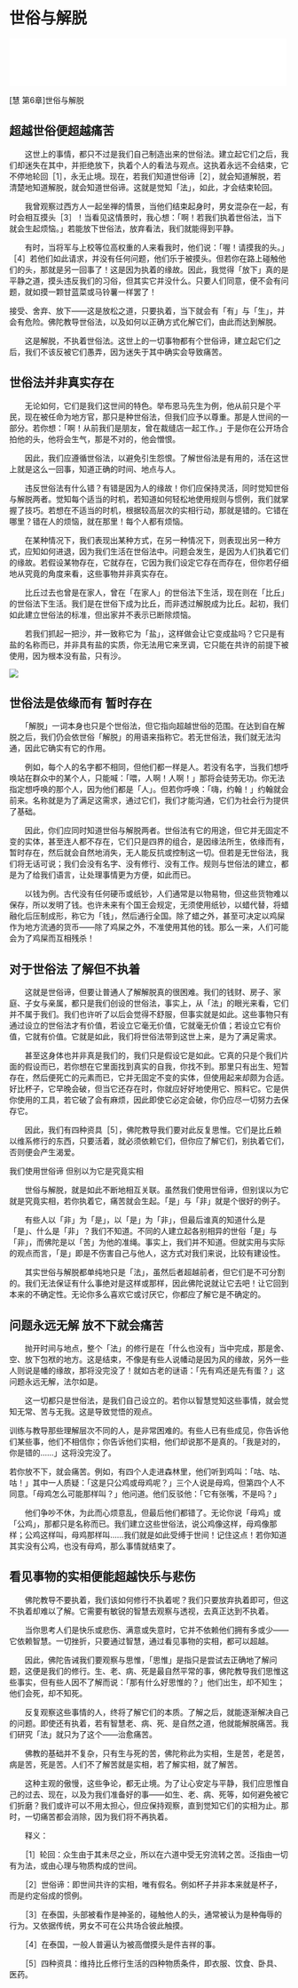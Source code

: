 # 世俗与解脱

<iframe frameborder="0" marginwidth="0" marginheight="0" width=500 height=86 src="./mp3/52-0.mp3"></iframe>

[慧 第6章]世俗与解脱

## 超越世俗便超越痛苦

 

　　这世上的事情，都只不过是我们自己制造出来的世俗法。建立起它们之后，我们却迷失在其中，并拒绝放下，执着个人的看法与观点。这执着永远不会结束，它不停地轮回［1］，永无止境。现在，若我们知道世俗谛［2］，就会知道解脱，若清楚地知道解脱，就会知道世俗谛。这就是觉知「法」，如此，才会结束轮回。

　　我曾观察过西方人一起坐禅的情景，当他们结束起身时，男女混杂在一起，有时会相互摸头［3］！当看见这情景时，我心想：「啊！若我们执着世俗法，当下就会生起烦恼。」若能放下世俗法，放弃看法，我们就能得到平静。

　　有时，当将军与上校等位高权重的人来看我时，他们说：「喔！请摸我的头。」［4］若他们如此请求，并没有任何问题，他们乐于被摸头。但若你在路上碰触他们的头，那就是另一回事了！这是因为执着的缘故。因此，我觉得「放下」真的是平静之道，摸头违反我们的习俗，但其实它并没什么。只要人们同意，便不会有问题，就如摸一颗甘蓝菜或马铃薯一样罢了！

接受、舍弃、放下——这是放松之道，只要执着，当下就会有「有」与「生」，并会有危险。佛陀教导世俗法，以及如何以正确方式化解它们，由此而达到解脱。

　　这是解脱，不执着世俗法。这世上的一切事物都有个世俗谛，建立起它们之后，我们不该反被它们愚弄，因为迷失于其中确实会导致痛苦。

 

## 世俗法并非真实存在

 

　　无论如何，它们是我们这世间的特色。举布恩马先生为例，他从前只是个平民，现在被任命为地方官，那只是种世俗法，但我们应予以尊重。那是人世间的一部分。若你想：「啊！从前我们是朋友，曾在裁缝店一起工作。」于是你在公开场合拍他的头，他将会生气，那是不对的，他会憎恨。

　　因此，我们应遵循世俗法，以避免引生怨恨。了解世俗法是有用的，活在这世上就是这么一回事，知道正确的时间、地点与人。

　　违反世俗法有什么错？有错是因为人的缘故！你们应保持灵活，同时觉知世俗与解脱两者。觉知每个适当的时机，若知道如何轻松地使用规则与惯例，我们就掌握了技巧。若想在不适当的时机，根据较高层次的实相行动，那就是错的。它错在哪里？错在人的烦恼，就在那里！每个人都有烦恼。

　　在某种情况下，我们表现出某种方式，在另一种情况下，则表现出另一种方式，应知如何进退，因为我们生活在世俗法中。问题会发生，是因为人们执着它们的缘故。若假设某物存在，它就存在，它因为我们设定它存在而存在，但你若仔细地从究竟的角度来看，这些事物并非真实存在。

　　比丘过去也曾是在家人，曾在「在家人」的世俗法下生活，现在则在「比丘」的世俗法下生活。我们是在世俗下成为比丘，而非透过解脱成为比丘。起初，我们如此建立世俗法的标准，但出家并不表示已断除烦恼。

　　若我们抓起一把沙，并一致称它为「盐」，这样做会让它变成盐吗？它只是有盐的名称而已，并非具有盐的实质，你无法用它来烹调，它只能在共许的前提下被使用，因为根本没有盐，只有沙。

![](./img/52-0.webp)

 

## 世俗法是依缘而有 暂时存在

 

　　「解脱」一词本身也只是个世俗法，但它指向超越世俗的范围。在达到自在解脱之后，我们仍会依世俗「解脱」的用语来指称它。若无世俗法，我们就无法沟通，因此它确实有它的作用。

　　例如，每个人的名字都不相同，但他们都一样是人。若没有名字，当我们想呼唤站在群众中的某个人，只能喊：「喂，人啊！人啊！」那将会徒劳无功。你无法指定想呼唤的那个人，因为他们都是「人」。但若你呼唤：「嗨，约翰！」约翰就会前来。名称就是为了满足这需求，通过它们，我们才能沟通，它们为社会行为提供了基础。

　　因此，你们应同时知道世俗与解脱两者。世俗法有它的用途，但它并无固定不变的实体，甚至连人都不存在，它们只是四界的组合，是因缘法所生，依缘而有，暂时存在，然后就会自然地消失，无人能反抗或控制这一切。但若是无世俗法，我们将无话可说；我们会没有名字、没有修行、没有工作。规则与世俗法的建立，都是为了给我们语言，让处理事情更为方便，如此而已。

　　以钱为例。古代没有任何硬币或纸钞，人们通常是以物易物，但这些货物难以保存，所以发明了钱。也许未来有个国王会规定，无须使用纸钞，以蜡代替，将蜡融化后压制成形，称它为「钱」，然后通行全国。除了蜡之外，甚至可决定以鸡屎作为地方流通的货币——除了鸡屎之外，不准使用其他的钱。那么一来，人们可能会为了鸡屎而互相残杀！

 

## 对于世俗法 了解但不执着

 

　　这就是世俗谛，但要让普通人了解解脱真的很困难。我们的钱财、房子、家庭、子女与亲属，都只是我们创设的世俗法，事实上，从「法」的眼光来看，它们并不属于我们。我们也许听了以后会觉得不舒服，但事实就是如此。这些事物只有通过设立的世俗法才有价值，若设立它毫无价值，它就毫无价值；若设立它有价值，它就有价值。它就是如此，我们将世俗法带到这世上来，是为了满足需求。

　　甚至这身体也并非真是我们的，我们只是假设它是如此。它真的只是个我们片面的假设而已，若你想在它里面找到真实的自我，你找不到。那里只有出生、短暂存在，然后便死亡的元素而已，它并无固定不变的实体，但使用起来却颇为合适。好比杯子，它早晚会破，但当它还存在时，你就应好好地使用它、照料它。它是供你使用的工具，若它破了会有麻烦，因此即使它必定会破，你仍应尽一切努力去保存它。

　　因此，我们有四种资具［5］，佛陀教导我们要对此反复思惟。它们是比丘赖以维系修行的东西，只要活着，就必须依赖它们，但你应了解它们，别执着它们，否则便会产生渴爱。

 

我们使用世俗谛 但别以为它是究竟实相

 

　　世俗与解脱，就是如此不断地相互关联。虽然我们使用世俗谛，但别误以为它就是究竟实相，若你执着它，痛苦就会生起。「是」与「非」就是个很好的例子。

　　有些人以「非」为「是」，以「是」为「非」，但最后谁真的知道什么是「是」、什么是「非」？我们不知道。不同的人建立起各别相异的世俗「是」与「非」，而佛陀是以「苦」为他的准绳。事实上，我们并不知道。但就实用与实际的观点而言，「是」即是不伤害自己与他人，这方式对我们来说，比较有建设性。

　　其实世俗与解脱都单纯地只是「法」，虽然后者超越前者，但它们是不可分割的。我们无法保证有什么事绝对是这样或那样，因此佛陀说就让它去吧！让它回到本来的不确定性。无论你多么喜欢它或讨厌它，你都应了解它是不确定的。

 

## 问题永远无解 放不下就会痛苦

 

　　抛开时间与地点，整个「法」的修行是在「什么也没有」当中完成，那是舍、空、放下包袱的地方。这是结束，不像是有些人说幡动是因为风的缘故，另外一些人则说是幡的缘故，那将没完没了！就如古老的谜语：「先有鸡还是先有蛋？」这问题永远无解，法尔如是。

　　这一切都只是世俗法，是我们自己设立的。若你以智慧觉知这些事情，就会觉知无常、苦与无我。这是导致觉悟的观点。

训练与教导那些理解层次不同的人，是非常困难的。有些人已有些成见，你告诉他们某些事，他们不相信你；你告诉他们实相，他们却说那不是真的。「我是对的，你是错的……」这将没完没了。

若你放不下，就会痛苦。例如，有四个人走进森林里，他们听到鸡叫：「咕、咕、咕！」其中一人质疑：「这是只公鸡或母鸡呢？」三个人说是母鸡，但第四个人不同意。「母鸡怎么可能那样叫？」他问道。他们反驳他：「它有张嘴，不是吗？」

　　他们争吵不休，为此而心烦意乱，但最后他们都错了。无论你说「母鸡」或「公鸡」，那都只是名称而已。我们建立这些世俗法，说公鸡像这样，母鸡像那样；公鸡这样叫，母鸡那样叫……我们就是如此受缚于世间！记住这点！若你知道其实没有公鸡，也没有母鸡，那么事情就结束了。

 

## 看见事物的实相便能超越快乐与悲伤

 

　　佛陀教导不要执着，我们该如何修行不执着呢？我们只要放弃执着即可，但这不执着却难以了解。它需要有敏锐的智慧去观察与透视，去真正达到不执着。

　　当你思考人们是快乐或悲伤、满意或失意时，它并不依赖他们拥有多或少——它依赖智慧。一切挫折，只要通过智慧，通过看见事物的实相，都可以超越。

　　因此，佛陀告诫我们要观察与思惟，「思惟」是指只是尝试去正确地了解问题，这便是我们的修行。生、老、病、死是最自然平常的事，佛陀教导我们思惟这些事实，但有些人因不了解而说：「那有什么好思惟的？」他们出生，却不知生；他们会死，却不知死。

　　反复观察这些事情的人，终将了解它们的本质。了解之后，就能逐渐解决自己的问题。即使还有执着，若有智慧老、病、死、是自然之道，他就能解脱痛苦。我们研究「法」就只为了这个——治愈痛苦。

　　佛教的基础并不复杂，只有生与死的苦，佛陀称此为实相，生是苦，老是苦，病是苦，死是苦。人们不了解苦就是实相，若了解实相，就了解苦。

　　这种主观的傲慢，这些争论，都无止境。为了让心安定与平静，我们应思惟自己的过去、现在，以及为我们准备好的事——如生、老、病、死等，如何避免被它们折磨？我们或许可以不用太担心，但应保持观察，直到觉知它们的实相为止。那时，一切痛苦都会消除，因为我们将不再执着。

 

　　释义：

　　［1］轮回：众生由于其未尽之业，所以在六道中受无穷流转之苦。泛指由一切有为法，或由心理与物质构成的世间。

　　［2］世俗谛：即世间共许的实相，唯有假名。例如杯子并非本来就是杯子，而是约定俗成的惯例。

　　［3］在泰国，头部被看作是神圣的，碰触他人的头，通常被认为是种侮辱的行为。又依据传统，男女不可在公共场合彼此触摸。

　　［4］在泰国，一般人普遍认为被高僧摸头是件吉祥的事。

　　［5］四种资具：维持比丘修行生活的四种物质条件，即衣服、饮食、卧具、医药。

 
